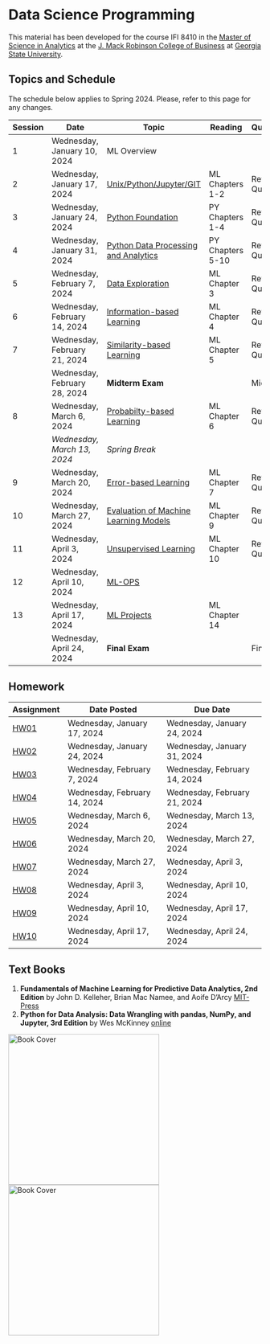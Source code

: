 # Data Science Programming

This material has been developed for the course IFI 8410 in the [Master of Science in Analytics](https://robinson.gsu.edu/program/data-science-and-analytics-ms/)
 at the [J. Mack Robinson College of Business](http://robinson.gsu.edu) at [Georgia State University](http://gsu.edu).

## Topics and Schedule
The schedule below applies to Spring 2024. Please, refer to this page for any changes.

| Session	|	Date	|	Topic	|	Reading	|	Quiz/Exam	|
| ----	|	----	|	----	|	----	|	----	|
|1	|	Wednesday, January 10, 2024	|	ML Overview	|		|		|
|2	|	Wednesday, January 17, 2024	|	[Unix/Python/Jupyter/GIT](02-Intro-Unix)	|	ML Chapters 1-2	|	Review Quiz 1	|
|3	|	Wednesday, January 24, 2024	| [Python Foundation](03-Python-Foundation)	|	PY Chapters 1-4	|	Review Quiz 2	|
| 4	|	Wednesday, January 31, 2024	| [Python Data Processing and Analytics](04-Python-Data)	|	PY Chapters 5-10	|	Review Quiz 3	|
| 5	|	Wednesday, February 7, 2024	|	[Data Exploration](05-Data-Exploration)	|	ML Chapter 3	|	Review Quiz 4	|
| 6	|	Wednesday, February 14, 2024	|	[Information-based Learning](06-Information-Based-Learning)	|	ML Chapter 4	|	Review Quiz 5	|
| 7	|	Wednesday, February 21, 2024	|	[Similarity-based Learning](07-Similarity-Based-Learning)	|	ML Chapter 5	|	Review Quiz 6	|
| 	|	Wednesday, February 28, 2024	|	**Midterm Exam**	|		|	Midterm	|
| 8	|	Wednesday, March 6, 2024	|	[Probabilty-based Learning](08-Probability-Based-Learning)	|	ML Chapter 6	|	Review Quiz 7	|
| 	|	*Wednesday, March 13, 2024*	|	*Spring Break*	|		|		|
| 9	|	Wednesday, March 20, 2024	|	[Error-based Learning](09-Error-Based-Learning)	|	ML Chapter 7	|	Review Quiz 8	|
| 10	|	Wednesday, March 27, 2024	|	[Evaluation of Machine Learning Models](10-ML-Model-Evaluation)	|	ML Chapter 9	|	Review Quiz 9	|
| 11	|	Wednesday, April 3, 2024	|	[Unsupervised Learning](11-Unsupervised-Learning)	|	ML Chapter 10	|	Review Quiz 10	|
| 12	|	Wednesday, April 10, 2024	|	[ML-OPS](12-ML-Operations)	|		|		|
| 13	|	Wednesday, April 17, 2024	|	[ML Projects](13-ML-Projects)	|	ML Chapter 14	|		|
|  	|	Wednesday, April 24, 2024	|	**Final Exam**	|		|	Final	|


## Homework

|	Assignment	|	Date Posted	|	Due Date	|
|---------------|---------------|---------------|
|	[HW01](Homework/HW01)	|	Wednesday, January 17, 2024	|	Wednesday, January 24, 2024	|
|	[HW02](Homework/HW02)	|	Wednesday, January 24, 2024	|	Wednesday, January 31, 2024	|
|	[HW03](Homework/HW03)	|	Wednesday, February 7, 2024	|	Wednesday, February 14, 2024	|
|	[HW04](Homework/HW04)	|	Wednesday, February 14, 2024	|	Wednesday, February 21, 2024	|
|	[HW05](Homework/HW05)	|	Wednesday, March 6, 2024	|	Wednesday, March 13, 2024	|
|	[HW06](Homework/HW06)	|	Wednesday, March 20, 2024	|	Wednesday, March 27, 2024	|
|	[HW07](Homework/HW07)	|	Wednesday, March 27, 2024	|	Wednesday, April 3, 2024	|
|	[HW08](Homework/HW08)	|	Wednesday, April 3, 2024	|	Wednesday, April 10, 2024	|
|	[HW09](Homework/HW09)	|	Wednesday, April 10, 2024	|	Wednesday, April 17, 2024	|
	[HW10](Homework/HW10)	|	Wednesday, April 17, 2024	|	Wednesday, April 24, 2024	|


## Text Books


1. **Fundamentals of Machine Learning for Predictive Data Analytics, 2nd Edition**
    by John D. Kelleher, Brian Mac Namee, and Aoife D’Arcy
    [MIT-Press](https://mitpress.mit.edu/9780262044691/fundamentals-of-machine-learning-for-predictive-data-analytics/)
2. **Python for Data Analysis: Data Wrangling with pandas, NumPy, and Jupyter, 3rd Edition**
    by Wes McKinney [online](https://wesmckinney.com/book/)


<img src="ml-book-cover.jpg" alt="Book Cover" style="width: 300px; float: left; margin-right: 20px;"/>
<img src="python-book-cover.jpg" alt="Book Cover" style="width: 300px; float: left; margin-right: 20px;"/>
